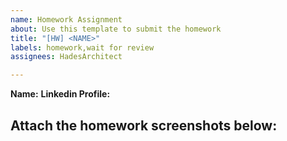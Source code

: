 ```yaml
---
name: Homework Assignment
about: Use this template to submit the homework
title: "[HW] <NAME>"
labels: homework,wait for review
assignees: HadesArchitect

---
```


**Name:** <NAME>
**Linkedin Profile:** <LINK>

Attach the homework screenshots below:
-----------------------------------------

<SCREENSHOTS>
